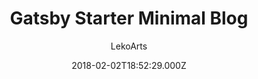 ---
title: Gatsby Starter Minimal Blog
github: https://github.com/LekoArts/gatsby-starter-minimal-blog
demo: https://minimal-blog.lekoarts.de/
author: LekoArts
ssg:
  - Jekyll
cms:
  - Markdown
date: 2018-02-02T18:52:29.000Z
description: >-
  Typography driven, feature-rich blogging theme with minimal aesthetics.
  Includes tags/categories support and extensive features for code blocks such
  as live preview, line numbers, and line highlighting.
draft: false
publish_date: '2018-02-02T18:52:29Z'
update_date: '2022-08-04T10:19:06Z'
github_star: 1004
github_fork: 297
---